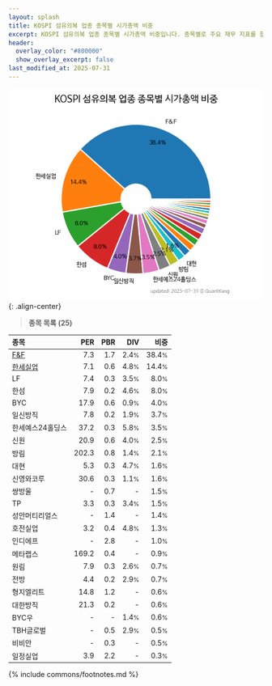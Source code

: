 ```yaml
---
layout: splash
title: KOSPI 섬유의복 업종 종목별 시가총액 비중
excerpt: KOSPI 섬유의복 업종 종목별 시가총액 비중입니다. 종목별로 주요 재무 지표를 함께 표시합니다.
header:
  overlay_color: "#800000"
  show_overlay_excerpt: false
last_modified_at: 2025-07-31
---
```



![KOSPI 섬유의복 업종 종목별 시가총액 비중](/stats/sector/images/kospi_업종_섬유의복_종목.png){: .align-center}


> **종목 목록 (25)**<a id="list"></a>

| **종목** | **PER** | **PBR** | **DIV** | **비중** |
| :------- | ------: | ------: | ------: | -------: |
| [F&F](/383220/) | 7.3 | 1.7 | 2.4<small>%</small> | 38.4<small>%</small> |
| [한세실업](/105630/) | 7.1 | 0.6 | 4.8<small>%</small> | 14.4<small>%</small> |
| LF | 7.4 | 0.3 | 3.5<small>%</small> | 8.0<small>%</small> |
| 한섬 | 7.9 | 0.2 | 4.6<small>%</small> | 8.0<small>%</small> |
| BYC | 17.9 | 0.6 | 0.9<small>%</small> | 4.0<small>%</small> |
| 일신방직 | 7.8 | 0.2 | 1.9<small>%</small> | 3.7<small>%</small> |
| 한세예스24홀딩스 | 37.2 | 0.3 | 5.8<small>%</small> | 3.5<small>%</small> |
| 신원 | 20.9 | 0.6 | 4.0<small>%</small> | 2.5<small>%</small> |
| 방림 | 202.3 | 0.8 | 1.4<small>%</small> | 2.1<small>%</small> |
| 대현 | 5.3 | 0.3 | 4.7<small>%</small> | 1.6<small>%</small> |
| 신영와코루 | 30.6 | 0.3 | 1.1<small>%</small> | 1.6<small>%</small> |
| 쌍방울 | - | 0.7 | - | 1.5<small>%</small> |
| TP | 3.3 | 0.3 | 3.4<small>%</small> | 1.5<small>%</small> |
| 성안머티리얼스 | - | 1.4 | - | 1.4<small>%</small> |
| 호전실업 | 3.2 | 0.4 | 4.8<small>%</small> | 1.3<small>%</small> |
| 인디에프 | - | 2.8 | - | 1.0<small>%</small> |
| 메타랩스 | 169.2 | 0.4 | - | 0.9<small>%</small> |
| 원림 | 7.9 | 0.3 | 2.6<small>%</small> | 0.7<small>%</small> |
| 전방 | 4.4 | 0.2 | 2.9<small>%</small> | 0.7<small>%</small> |
| 형지엘리트 | 14.8 | 1.2 | - | 0.6<small>%</small> |
| 대한방직 | 21.3 | 0.2 | - | 0.6<small>%</small> |
| BYC우 | - | - | 1.4<small>%</small> | 0.6<small>%</small> |
| TBH글로벌 | - | 0.5 | 2.9<small>%</small> | 0.5<small>%</small> |
| 비비안 | - | 0.3 | - | 0.5<small>%</small> |
| 일정실업 | 3.9 | 2.2 | - | 0.3<small>%</small> |

{% include commons/footnotes.md %}